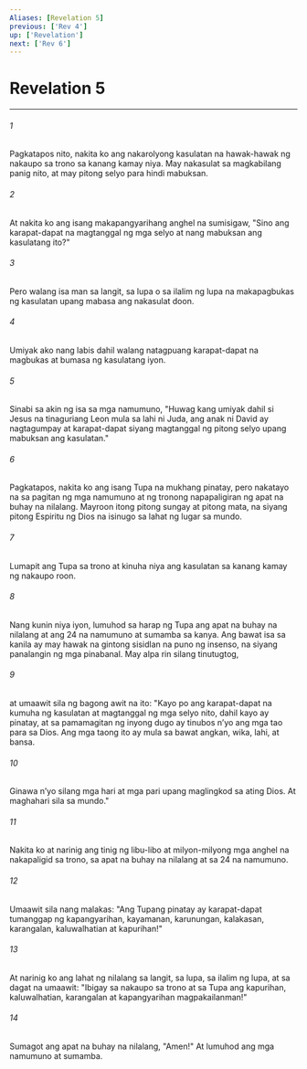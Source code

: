 ```yaml
---
Aliases: [Revelation 5]
previous: ['Rev 4']
up: ['Revelation']
next: ['Rev 6']
---
```

# Revelation 5

***


###### 1 


Pagkatapos nito, nakita ko ang nakarolyong kasulatan na hawak-hawak ng nakaupo sa trono sa kanang kamay niya. May nakasulat sa magkabilang panig nito, at may pitong selyo para hindi mabuksan. 


###### 2 


At nakita ko ang isang makapangyarihang anghel na sumisigaw, "Sino ang karapat-dapat na magtanggal ng mga selyo at nang mabuksan ang kasulatang ito?" 


###### 3 


Pero walang isa man sa langit, sa lupa o sa ilalim ng lupa na makapagbukas ng kasulatan upang mabasa ang nakasulat doon. 


###### 4 


Umiyak ako nang labis dahil walang natagpuang karapat-dapat na magbukas at bumasa ng kasulatang iyon. 


###### 5 


Sinabi sa akin ng isa sa mga namumuno, "Huwag kang umiyak dahil si Jesus na tinaguriang Leon mula sa lahi ni Juda, ang anak ni David ay nagtagumpay at karapat-dapat siyang magtanggal ng pitong selyo upang mabuksan ang kasulatan." 


###### 6 


Pagkatapos, nakita ko ang isang Tupa na mukhang pinatay, pero nakatayo na sa pagitan ng mga namumuno at ng tronong napapaligiran ng apat na buhay na nilalang. Mayroon itong pitong sungay at pitong mata, na siyang pitong Espiritu ng Dios na isinugo sa lahat ng lugar sa mundo. 


###### 7 


Lumapit ang Tupa sa trono at kinuha niya ang kasulatan sa kanang kamay ng nakaupo roon. 


###### 8 


Nang kunin niya iyon, lumuhod sa harap ng Tupa ang apat na buhay na nilalang at ang 24 na namumuno at sumamba sa kanya. Ang bawat isa sa kanila ay may hawak na gintong sisidlan na puno ng insenso, na siyang panalangin ng mga pinabanal. May alpa rin silang tinutugtog, 


###### 9 


at umaawit sila ng bagong awit na ito: "Kayo po ang karapat-dapat na kumuha ng kasulatan at magtanggal ng mga selyo nito, dahil kayo ay pinatay, at sa pamamagitan ng inyong dugo ay tinubos nʼyo ang mga tao para sa Dios. Ang mga taong ito ay mula sa bawat angkan, wika, lahi, at bansa. 


###### 10 


Ginawa nʼyo silang mga hari at mga pari upang maglingkod sa ating Dios. At maghahari sila sa mundo." 


###### 11 


Nakita ko at narinig ang tinig ng libu-libo at milyon-milyong mga anghel na nakapaligid sa trono, sa apat na buhay na nilalang at sa 24 na namumuno. 


###### 12 


Umaawit sila nang malakas: "Ang Tupang pinatay ay karapat-dapat tumanggap ng kapangyarihan, kayamanan, karunungan, kalakasan, karangalan, kaluwalhatian at kapurihan!" 


###### 13 


At narinig ko ang lahat ng nilalang sa langit, sa lupa, sa ilalim ng lupa, at sa dagat na umaawit: "Ibigay sa nakaupo sa trono at sa Tupa ang kapurihan, kaluwalhatian, karangalan at kapangyarihan magpakailanman!" 


###### 14 


Sumagot ang apat na buhay na nilalang, "Amen!" At lumuhod ang mga namumuno at sumamba.

